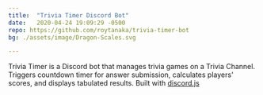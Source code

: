 ```yaml
---
title:  "Trivia Timer Discord Bot"
date:   2020-04-24 19:09:29 -0500
repo: https://github.com/roytanaka/trivia-timer-bot
bg: ./assets/image/Dragon-Scales.svg

---
```

Trivia Timer is a Discord bot that manages trivia games on a Trivia Channel.  Triggers countdown timer for answer submission, calculates players’ scores, and displays tabulated results. Built with <a href="https://discord.js.org/" target="_blank">discord.js</a>
